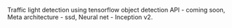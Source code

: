 Traffic light detection using tensorflow object detection API - coming soon,
Meta architecture - ssd,
Neural net - Inception v2.

